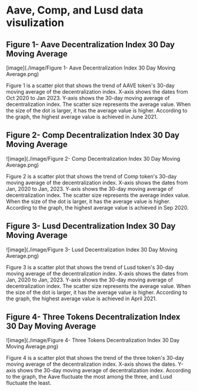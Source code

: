 # Aave, Comp, and Lusd data visulization


## Figure 1- Aave Decentralization Index 30 Day Moving Average
[image](./image/Figure 1- Aave Decentralization Index 30 Day Moving Average.png)

Figure 1 is a scatter plot that shows the trend of AAVE token's 30-day moving average of the decentralization index. X-axis shows the dates from Oct 2020 to Jan 2023. Y-axis shows the 30-day moving average of decentralization index. The scatter size represents the average value. When the size of the dot is larger, it has the average value is higher. According to the graph, the highest average value is achieved in June 2021.


## Figure 2- Comp Decentralization Index 30 Day Moving Average
![image](./image/Figure 2- Comp Decentralization Index 30 Day Moving Average.png)

Figure 2 is a scatter plot that shows the trend of Comp token's 30-day moving average of the decentralization index. X-axis shows the dates from Jan, 2020 to Jan, 2023. Y-axis shows the 30-day moving average of decentralization index. The scatter size represents the average index value. When the size of the dot is larger, it has the average value is higher. According to the graph, the highest average value is achieved in Sep 2020.

## Figure 3- Lusd Decentralization Index 30 Day Moving Average
![image](./image/Figure 3- Lusd Decentralization Index 30 Day Moving Average.png)

Figure 3 is a scatter plot that shows the trend of Lusd token's 30-day moving average of the decentralization index. X-axis shows the dates from Jan, 2020 to Jan, 2023. Y-axis shows the 30-day moving average of decentralization index. The scatter size represents the average value. When the size of the dot is larger, it has the average value is higher. According to the graph, the highest average value is achieved in April 2021.

## Figure 4- Three Tokens Decentralization Index 30 Day Moving Average
![image](./image/Figure 4- Three Tokens Decentralization Index 30 Day Moving Average.png)

Figure 4 is a scatter plot that shows the trend of the three token's 30-day moving average of the decentralization index. X-axis shows the dates. Y-axis shows the 30-day moving average of decentralization index. According to the graph, the Aave fluctuate the most among the three, and Lusd fluctuate the least.
